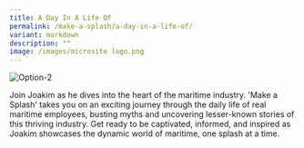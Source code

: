 ```yaml
---
title: A Day In A Life Of
permalink: /make-a-splash/a-day-in-a-life-of/
variant: markdown
description: ""
image: /images/microsite logo.png
---
```

<img border="0" alt="Option-2" src="https://i.ibb.co/5RF9jxN/Option-2.jpg">

Join Joakim as he dives into the heart of the maritime industry. 'Make a Splash' takes you on an exciting journey through the daily life of real maritime employees, busting myths and uncovering lesser-known stories of this thriving industry. Get ready to be captivated, informed, and inspired as Joakim showcases the dynamic world of maritime, one splash at a time.